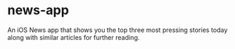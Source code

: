 # news-app
An iOS News app that shows you the top three most pressing stories today along with similar articles for further reading. 
